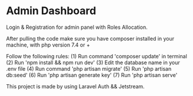 # Admin Dashboard
 Login & Registration for admin panel with Roles Allocation.
 
 After pulling the code make sure you have composer installed in your machine, with php version 7.4 or +
 
 Follow the following rules:
 (1) Run command 'composer update' in terminal
 (2) Run 'npm install && npm run dev'
 (3) Edit the database name in your .env file
 (4) Run command 'php artisan migrate'
 (5) Run 'php artisan db:seed'
 (6) Run 'php artisan generate key'
 (7) Run 'php artisan serve'
 
 This project is made by using Laravel Auth && Jetstream.
